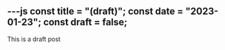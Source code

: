 ---js
const title = "(draft)";
const date = "2023-01-23";
const draft = false;
---
This is a draft post
